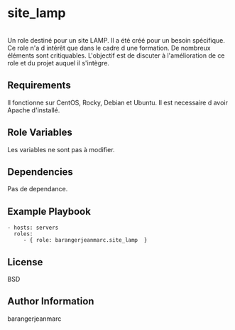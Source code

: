 site_lamp
=========
<br>
Un role destiné pour un site LAMP.
Il a été créé pour un besoin spécifique.
<br>
Ce role n'a d intérêt que dans le cadre d une formation.
De nombreux éléments sont critiquables. 
L'objectif est de discuter à l'amélioration de ce role et du projet auquel il s'intègre.

Requirements
------------

Il fonctionne sur CentOS, Rocky, Debian et Ubuntu. Il est necessaire d avoir Apache d'installé.

Role Variables
--------------

Les variables ne sont pas à modifier.

Dependencies
------------

Pas de dependance.

Example Playbook
---------------

    - hosts: servers
      roles:
         - { role: barangerjeanmarc.site_lamp  }

License
-------

BSD

Author Information
------------------

barangerjeanmarc
